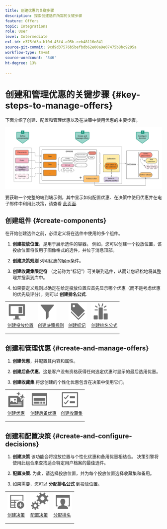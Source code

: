 ```yaml
---
title: 创建优惠的关键步骤
description: 探索创建选件所需的关键步骤
feature: Offers
topic: Integrations
role: User
level: Intermediate
exl-id: e375fd3a-b10d-45f4-a95b-ceb48116e841
source-git-commit: 9cd9d37576b5befbdb62e00a9e07475b8bc9295a
workflow-type: tm+mt
source-wordcount: '346'
ht-degree: 13%

---
```


# 创建和管理优惠的关键步骤 {#key-steps-to-manage-offers}

下面介绍了创建、配置和管理优惠以及在决策中使用优惠的主要步骤。

![](../assets/offer-create-manage-process.png)

要获取一个完整的端到端示例，其中显示如何配置优惠、在决策中使用优惠并在电子邮件中利用此决策，请查看 [此页面](../offers-e2e.md).

## 创建组件 {#create-components}

在开始创建选件之前，必须定义将在选件中使用的多个组件。

1. **创建投放位置**，是用于展示选件的容器。 例如，您可以创建一个投放位置，该投放位置将仅用于图像格式的选件，并位于消息顶部。

1. **创建决策规则** 列明优惠的展示条件。

1. **创建收藏集限定符** （之前称为“标记”）可关联到选件，从而让您轻松地将其整理并搜索到库中。

1. 如果要定义规则以确定在给定投放位置应首先显示哪个优惠（而不是考虑优惠的优先级评分），则可以 **创建排名公式**.

<table style="table-layout:fixed">
<tr style="border: 0;">
<td>
<img src="../../assets/do-not-localize/icon-placement.svg" width="60px">
<div>
<a href="../offer-library/creating-placements.md">创建投放位置</a>
</div>
<p>
</td>
<td>
<img src="../../assets/do-not-localize/icon-rules.svg" width="60px">
<div>
<a href="../offer-library/creating-decision-rules.md">创建决策规则</a>
</div>
<p>
<td>
<img src="../../assets/do-not-localize/icon-tags.svg" width="60px">
<div>
<a href="../offer-library/creating-tags.md">创建标记</a>
</div>
<p>
</td>
<td>
<img src="../../assets/do-not-localize/icon-ranking.svg" width="60px">
<div>
<a href="../ranking/create-ranking-formulas.md">创建排名公式</a>
</div>
<p>
</td>
</tr>
</table>

## 创建和管理优惠 {#create-and-manage-offers}

1. **创建优惠**，并配置其内容和属性。

1. **创建后备优惠**，这是客户没有资格获得任何选定优惠时显示的最后选用优惠。

1. **创建收藏集** 将您创建的个性化优惠包含在决策中使用它们。

<table style="table-layout:fixed">
<tr style="border: 0;">
<td>
<img src="../../assets/do-not-localize/icon-offer.svg" width="60px">
<div>
<a href="../offer-library/creating-personalized-offers.md">创建优惠</a>
</div>
<p>
</td>
<td>
<img src="../../assets/do-not-localize/icon-fallback.svg" width="60px">
<div>
<a href="../offer-library/creating-fallback-offers.md">创建后备优惠</a>
</div>
<p>
</td>
<td>
<img src="../../assets/do-not-localize/icon-collection.svg" width="60px">
<div>
<a href="../offer-library/creating-collections.md">创建收藏集</a>
</div>
<p>
</td>
</tr>
</table>

## 创建和配置决策 {#create-and-configure-decisions}

1. **创建决策** 该功能会将投放位置与个性化优惠和备用优惠相结合。 决策引擎将使用此组合来查找适合特定用户档案的最佳选件。

1. **配置决策**. 为此，请选择投放位置，并为每个投放位置选择收藏集和备用。

1. 如果需要，您可以 **分配排名公式** 到投放位置。

<table style="table-layout:fixed">
<tr style="border: 0;">
<td>
<img src="../../assets/do-not-localize/icon-decision.svg" width="60px">
<div>
<a href="../offer-activities/create-offer-activities.md">创建决策</a>
</div>
<p>
</td>
<td>
<img src="../../assets/do-not-localize/icon-configure-decision.svg" width="60px">
<div>
<a href="../offer-activities/create-offer-activities.md#add-offers">配置决策</a>
</div>
<p>
</td>
<td>
<img src="../../assets/do-not-localize/icon-assign-ranking.svg" width="60px">
<div>
<a href="../offer-activities/configure-offer-selection.md#assign-ranking-formula">分配排名</a>
</div>
<p>
</td>
</tr>
</table>
